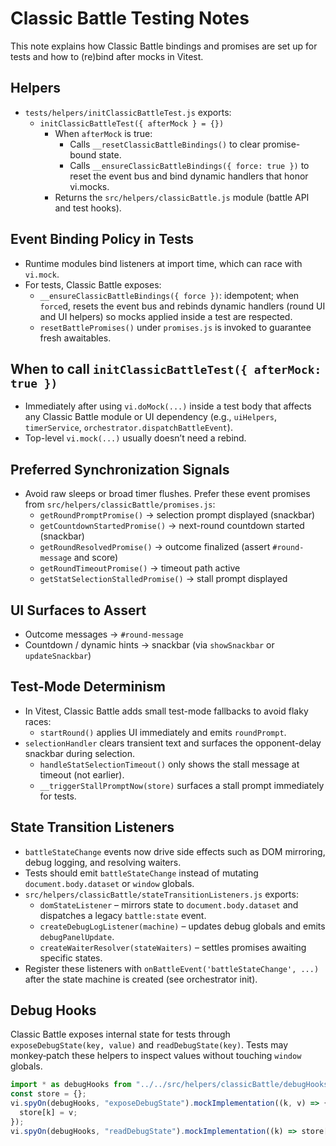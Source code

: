 # Classic Battle Testing Notes

This note explains how Classic Battle bindings and promises are set up for tests and how to (re)bind after mocks in Vitest.

## Helpers

- `tests/helpers/initClassicBattleTest.js` exports:
  - `initClassicBattleTest({ afterMock } = {})`
    - When `afterMock` is true:
      - Calls `__resetClassicBattleBindings()` to clear promise-bound state.
      - Calls `__ensureClassicBattleBindings({ force: true })` to reset the event bus and bind dynamic handlers that honor vi.mocks.
    - Returns the `src/helpers/classicBattle.js` module (battle API and test hooks).

## Event Binding Policy in Tests

- Runtime modules bind listeners at import time, which can race with `vi.mock`.
- For tests, Classic Battle exposes:
  - `__ensureClassicBattleBindings({ force })`: idempotent; when `force`d, resets the event bus and rebinds dynamic handlers (round UI and UI helpers) so mocks applied inside a test are respected.
  - `resetBattlePromises()` under `promises.js` is invoked to guarantee fresh awaitables.

## When to call `initClassicBattleTest({ afterMock: true })`

- Immediately after using `vi.doMock(...)` inside a test body that affects any Classic Battle module or UI dependency (e.g., `uiHelpers`, `timerService`, `orchestrator.dispatchBattleEvent`).
- Top-level `vi.mock(...)` usually doesn’t need a rebind.

## Preferred Synchronization Signals

- Avoid raw sleeps or broad timer flushes. Prefer these event promises from `src/helpers/classicBattle/promises.js`:
  - `getRoundPromptPromise()` → selection prompt displayed (snackbar)
  - `getCountdownStartedPromise()` → next-round countdown started (snackbar)
  - `getRoundResolvedPromise()` → outcome finalized (assert `#round-message` and score)
  - `getRoundTimeoutPromise()` → timeout path active
  - `getStatSelectionStalledPromise()` → stall prompt displayed

## UI Surfaces to Assert

- Outcome messages → `#round-message`
- Countdown / dynamic hints → snackbar (via `showSnackbar` or `updateSnackbar`)

## Test-Mode Determinism

- In Vitest, Classic Battle adds small test-mode fallbacks to avoid flaky races:
  - `startRound()` applies UI immediately and emits `roundPrompt`.
- `selectionHandler` clears transient text and surfaces the opponent-delay snackbar during selection.
  - `handleStatSelectionTimeout()` only shows the stall message at timeout (not earlier).
  - `__triggerStallPromptNow(store)` surfaces a stall prompt immediately for tests.

## State Transition Listeners

- `battleStateChange` events now drive side effects such as DOM mirroring, debug logging, and resolving waiters.
- Tests should emit `battleStateChange` instead of mutating `document.body.dataset` or `window` globals.
- `src/helpers/classicBattle/stateTransitionListeners.js` exports:
  - `domStateListener` – mirrors state to `document.body.dataset` and dispatches a legacy `battle:state` event.
  - `createDebugLogListener(machine)` – updates debug globals and emits `debugPanelUpdate`.
  - `createWaiterResolver(stateWaiters)` – settles promises awaiting specific states.
- Register these listeners with `onBattleEvent('battleStateChange', ...)` after the state machine is created (see orchestrator init).

## Debug Hooks

Classic Battle exposes internal state for tests through `exposeDebugState(key, value)` and `readDebugState(key)`. Tests may monkey‑patch these helpers to inspect values without touching `window` globals.

```js
import * as debugHooks from "../../src/helpers/classicBattle/debugHooks.js";
const store = {};
vi.spyOn(debugHooks, "exposeDebugState").mockImplementation((k, v) => {
  store[k] = v;
});
vi.spyOn(debugHooks, "readDebugState").mockImplementation((k) => store[k]);
```
